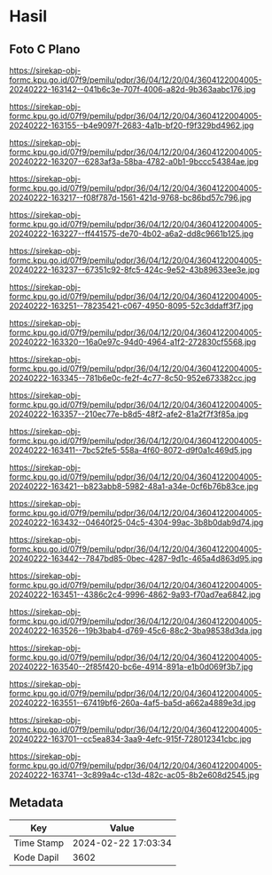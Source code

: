 # Hasil

## Foto C Plano

https://sirekap-obj-formc.kpu.go.id/07f9/pemilu/pdpr/36/04/12/20/04/3604122004005-20240222-163142--041b6c3e-707f-4006-a82d-9b363aabc176.jpg

https://sirekap-obj-formc.kpu.go.id/07f9/pemilu/pdpr/36/04/12/20/04/3604122004005-20240222-163155--b4e9097f-2683-4a1b-bf20-f9f329bd4962.jpg

https://sirekap-obj-formc.kpu.go.id/07f9/pemilu/pdpr/36/04/12/20/04/3604122004005-20240222-163207--6283af3a-58ba-4782-a0b1-9bccc54384ae.jpg

https://sirekap-obj-formc.kpu.go.id/07f9/pemilu/pdpr/36/04/12/20/04/3604122004005-20240222-163217--f08f787d-1561-421d-9768-bc86bd57c796.jpg

https://sirekap-obj-formc.kpu.go.id/07f9/pemilu/pdpr/36/04/12/20/04/3604122004005-20240222-163227--ff441575-de70-4b02-a6a2-dd8c9661b125.jpg

https://sirekap-obj-formc.kpu.go.id/07f9/pemilu/pdpr/36/04/12/20/04/3604122004005-20240222-163237--67351c92-8fc5-424c-9e52-43b89633ee3e.jpg

https://sirekap-obj-formc.kpu.go.id/07f9/pemilu/pdpr/36/04/12/20/04/3604122004005-20240222-163251--78235421-c067-4950-8095-52c3ddaff3f7.jpg

https://sirekap-obj-formc.kpu.go.id/07f9/pemilu/pdpr/36/04/12/20/04/3604122004005-20240222-163320--16a0e97c-94d0-4964-a1f2-272830cf5568.jpg

https://sirekap-obj-formc.kpu.go.id/07f9/pemilu/pdpr/36/04/12/20/04/3604122004005-20240222-163345--781b6e0c-fe2f-4c77-8c50-952e673382cc.jpg

https://sirekap-obj-formc.kpu.go.id/07f9/pemilu/pdpr/36/04/12/20/04/3604122004005-20240222-163357--210ec77e-b8d5-48f2-afe2-81a2f7f3f85a.jpg

https://sirekap-obj-formc.kpu.go.id/07f9/pemilu/pdpr/36/04/12/20/04/3604122004005-20240222-163411--7bc52fe5-558a-4f60-8072-d9f0a1c469d5.jpg

https://sirekap-obj-formc.kpu.go.id/07f9/pemilu/pdpr/36/04/12/20/04/3604122004005-20240222-163421--b823abb8-5982-48a1-a34e-0cf6b76b83ce.jpg

https://sirekap-obj-formc.kpu.go.id/07f9/pemilu/pdpr/36/04/12/20/04/3604122004005-20240222-163432--04640f25-04c5-4304-99ac-3b8b0dab9d74.jpg

https://sirekap-obj-formc.kpu.go.id/07f9/pemilu/pdpr/36/04/12/20/04/3604122004005-20240222-163442--7847bd85-0bec-4287-9d1c-465a4d863d95.jpg

https://sirekap-obj-formc.kpu.go.id/07f9/pemilu/pdpr/36/04/12/20/04/3604122004005-20240222-163451--4386c2c4-9996-4862-9a93-f70ad7ea6842.jpg

https://sirekap-obj-formc.kpu.go.id/07f9/pemilu/pdpr/36/04/12/20/04/3604122004005-20240222-163526--19b3bab4-d769-45c6-88c2-3ba98538d3da.jpg

https://sirekap-obj-formc.kpu.go.id/07f9/pemilu/pdpr/36/04/12/20/04/3604122004005-20240222-163540--2f85f420-bc6e-4914-891a-e1b0d069f3b7.jpg

https://sirekap-obj-formc.kpu.go.id/07f9/pemilu/pdpr/36/04/12/20/04/3604122004005-20240222-163551--67419bf6-260a-4af5-ba5d-a662a4889e3d.jpg

https://sirekap-obj-formc.kpu.go.id/07f9/pemilu/pdpr/36/04/12/20/04/3604122004005-20240222-163701--cc5ea834-3aa9-4efc-915f-728012341cbc.jpg

https://sirekap-obj-formc.kpu.go.id/07f9/pemilu/pdpr/36/04/12/20/04/3604122004005-20240222-163741--3c899a4c-c13d-482c-ac05-8b2e608d2545.jpg


## Metadata

| Key        | Value               |
| ---------- | ------------------- |
| Time Stamp | 2024-02-22 17:03:34 |
| Kode Dapil | 3602                |



